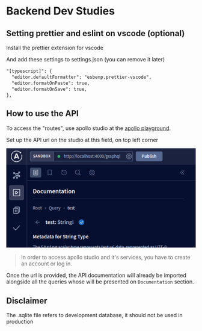 # Backend Dev Studies

## Setting prettier and eslint on vscode (optional)

Install the prettier extension for vscode

And add these settings to settings.json (you can remove it later)

```
"[typescript]": {
  "editor.defaultFormatter": "esbenp.prettier-vscode",
  "editor.formatOnPaste": true,
  "editor.formatOnSave": true,
},
```

## How to use the API

To access the "routes", use apollo studio at the [apollo playground](https://studio.apollographql.com/sandbox/explorer). 

Set up the API url on the studio at this field, on top left corner

![image](images_readme/2023-01-06_19-06.png)

> In order to access apollo studio and it's services, you have to create an account or log in.

Once the url is provided, the API documentation will already be imported alongside all the queries whose will be presented on `Documentation` section.

## Disclaimer

The .sqlite file refers to development database, it should not be used in production